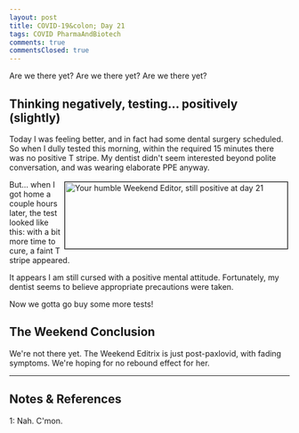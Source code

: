 ```yaml
---
layout: post
title: COVID-19&colon; Day 21
tags: COVID PharmaAndBiotech
comments: true
commentsClosed: true
---
```


Are we there yet?  Are we there yet?  Are we there yet?  


## Thinking negatively, testing&hellip; positively (slightly)  

Today I was feeling better, and in fact had some dental surgery scheduled.  So when I
dully tested this morning, within the required 15 minutes there was no positive T stripe.
My dentist didn't seem interested beyond polite conversation, and was wearing elaborate
PPE anyway.  

<img src="{{ site.baseurl }}/images/2022-08-15-covid-day-21-test-1.jpg" width="400" height="120" alt="Your humble Weekend Editor, still positive at day 21" title="Your humble Weekend Editor, still positive at day 21" style="float: right; margin: 3px 3px 3px 3px; border: 1px solid #000000;">
But&hellip; when I got home a couple hours later, the test looked like this: with a bit more
time to cure, a faint T stripe appeared.  

It appears I am still cursed with a positive mental attitude.  Fortunately, my dentist
seems to believe appropriate precautions were taken.  

Now we gotta go buy some more tests!  


## The Weekend Conclusion  

We're not there yet.  The Weekend Editrix is just post-paxlovid, with fading symptoms.
We're hoping for no rebound effect for her.  

---

## Notes &amp; References  

<!--
<sup id="fn1a">[[1]](#fn1)</sup>

<a id="fn1">1</a>: ***, ["***"](***), *** [↩](#fn1a)  

<a href="{{ site.baseurl }}/images/***">
  <img src="{{ site.baseurl }}/images/***" width="400" height="***" alt="***" title="***" style="float: right; margin: 3px 3px 3px 3px; border: 1px solid #000000;">
</a>

<iframe width="400" height="224" src="***" allow="accelerometer; encrypted-media; gyroscope; picture-in-picture" allowfullscreen style="float: right; margin: 3px 3px 3px 3px; border: 1px solid #000000;"></iframe>
-->

<a id="fn1">1</a>: Nah.  C'mon.  
